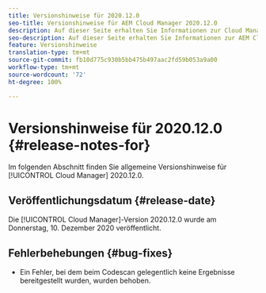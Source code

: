 ```yaml
---
title: Versionshinweise für 2020.12.0
seo-title: Versionshinweise für AEM Cloud Manager 2020.12.0
description: Auf dieser Seite erhalten Sie Informationen zur Cloud Manager-Version 2020.12.0.
seo-description: Auf dieser Seite erhalten Sie Informationen zur AEM Cloud Manager-Version 2020.12.0.
feature: Versionshinweise
translation-type: tm+mt
source-git-commit: fb10d775c930b5bb475b497aac2fd59b053a9a00
workflow-type: tm+mt
source-wordcount: '72'
ht-degree: 100%

---
```


# Versionshinweise für 2020.12.0 {#release-notes-for}

Im folgenden Abschnitt finden Sie allgemeine Versionshinweise für [!UICONTROL Cloud Manager] 2020.12.0.

## Veröffentlichungsdatum {#release-date}

Die [!UICONTROL Cloud Manager]-Version 2020.12.0 wurde am Donnerstag, 10. Dezember 2020 veröffentlicht.

## Fehlerbehebungen {#bug-fixes}

* Ein Fehler, bei dem beim Codescan gelegentlich keine Ergebnisse bereitgestellt wurden, wurden behoben.
